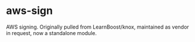 aws-sign
=

AWS signing. Originally pulled from LearnBoost/knox, maintained as vendor in request, now a standalone module.
